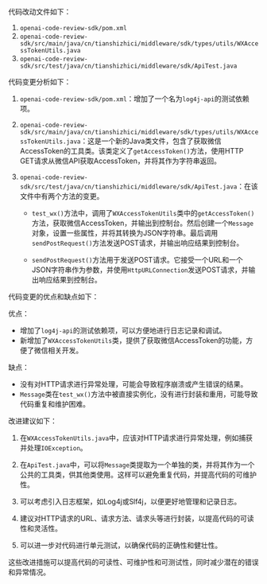 代码改动文件如下：

1. `openai-code-review-sdk/pom.xml`
2. `openai-code-review-sdk/src/main/java/cn/tianshizhici/middleware/sdk/types/utils/WXAccessTokenUtils.java`
3. `openai-code-review-sdk/src/test/java/cn/tianshizhici/middleware/sdk/ApiTest.java`

代码变更分析如下：

1. `openai-code-review-sdk/pom.xml`：增加了一个名为`log4j-api`的测试依赖项。

2. `openai-code-review-sdk/src/main/java/cn/tianshizhici/middleware/sdk/types/utils/WXAccessTokenUtils.java`：这是一个新的Java类文件，包含了获取微信AccessToken的工具类。该类定义了`getAccessToken()`方法，使用HTTP GET请求从微信API获取AccessToken，并将其作为字符串返回。

3. `openai-code-review-sdk/src/test/java/cn/tianshizhici/middleware/sdk/ApiTest.java`：在该文件中有两个方法的变更。

   - `test_wx()`方法中，调用了`WXAccessTokenUtils`类中的`getAccessToken()`方法，获取微信AccessToken，并输出到控制台。然后创建一个`Message`对象，设置一些属性，并将其转换为JSON字符串。最后调用`sendPostRequest()`方法发送POST请求，并输出响应结果到控制台。

   - `sendPostRequest()`方法用于发送POST请求。它接受一个URL和一个JSON字符串作为参数，并使用`HttpURLConnection`发送POST请求，并输出响应结果到控制台。

代码变更的优点和缺点如下：

优点：
- 增加了`log4j-api`的测试依赖项，可以方便地进行日志记录和调试。
- 新增加了`WXAccessTokenUtils`类，提供了获取微信AccessToken的功能，方便了微信相关开发。

缺点：
- 没有对HTTP请求进行异常处理，可能会导致程序崩溃或产生错误的结果。
- `Message`类在`test_wx()`方法中被直接实例化，没有进行封装和重用，可能导致代码重复和维护困难。

改进建议如下：

1. 在`WXAccessTokenUtils.java`中，应该对HTTP请求进行异常处理，例如捕获并处理`IOException`。

2. 在`ApiTest.java`中，可以将`Message`类提取为一个单独的类，并将其作为一个公共的工具类，供其他类使用。这样可以避免重复代码，并提高代码的可维护性。

3. 可以考虑引入日志框架，如Log4j或Slf4j，以便更好地管理和记录日志。

4. 建议对HTTP请求的URL、请求方法、请求头等进行封装，以提高代码的可读性和灵活性。

5. 可以进一步对代码进行单元测试，以确保代码的正确性和健壮性。

这些改进措施可以提高代码的可读性、可维护性和可测试性，同时减少潜在的错误和异常情况。